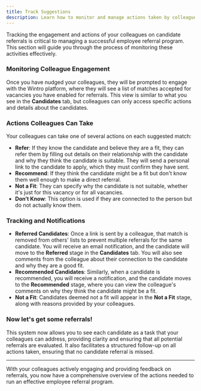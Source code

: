 ```yaml
---
title: Track Suggestions
description: Learn how to monitor and manage actions taken by colleagues on candidate suggestions.
---
```


Tracking the engagement and actions of your colleagues on candidate referrals is critical to managing a successful employee referral program. This section will guide you through the process of monitoring these activities effectively.

### Monitoring Colleague Engagement
Once you have nudged your colleagues, they will be prompted to engage with the Wintro platform, where they will see a list of matches accepted for vacancies you have enabled for referrals. This view is similar to what you see in the **Candidates** tab, but colleagues can only access specific actions and details about the candidates.

### Actions Colleagues Can Take
Your colleagues can take one of several actions on each suggested match:
- **Refer**: If they know the candidate and believe they are a fit, they can refer them by filling out details on their relationship with the candidate and why they think the candidate is suitable. They will send a personal link to the candidate to apply, which they must confirm they have sent.
- **Recommend**: If they think the candidate might be a fit but don't know them well enough to make a direct referral.
- **Not a Fit**: They can specify why the candidate is not suitable, whether it's just for this vacancy or for all vacancies.
- **Don’t Know**: This option is used if they are connected to the person but do not actually know them.

### Tracking and Notifications
- **Referred Candidates**: Once a link is sent by a colleague, that match is removed from others' lists to prevent multiple referrals for the same candidate. You will receive an email notification, and the candidate will move to the **Referred** stage in the **Candidates** tab. You will also see comments from the colleague about their connection to the candidate and why they are a good fit.
- **Recommended Candidates**: Similarly, when a candidate is recommended, you will receive a notification, and the candidate moves to the **Recommended** stage, where you can view the colleague's comments on why they think the candidate might be a fit.
- **Not a Fit**: Candidates deemed not a fit will appear in the **Not a Fit** stage, along with reasons provided by your colleagues.

### Now let's get some referrals!
This system now allows you to see each candidate as a task that your colleagues can address, providing clarity and ensuring that all potential referrals are evaluated. It also facilitates a structured follow-up on all actions taken, ensuring that no candidate referral is missed.

---

With your colleagues actively engaging and providing feedback on referrals, you now have a comprehensive overview of the actions needed to run an effective employee referral program.
